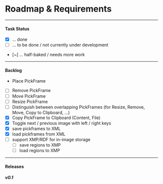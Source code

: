 # Roadmap & Requirements #

----------------------------------------------------

#### Task Status ####
- [x] ... done
- [ ] ... to be done / not currently under development
- [~] ... half-baked / needs more work

----------------------------------------------------

#### Backlog ####
- Place PickFrame
- [ ] Remove PickFrame
- [ ] Move PickFrame
- [ ] Resize PickFrame
- [ ] Distinguish between overlapping PickFrames (for Resize, Remove, Move, Copy to Clipboard, ...)
- [x] Copy PickFrame to Clipboard (Content, File)
- [x] Toggle next / previous image with left / right keys
- [x] save pickframes to XML
- [x] load pickframes from XML
- [ ] support XMP/RDF for in-image storage
	- [ ] save regions to XMP
	- [ ] load regions to XMP

----------------------------------------------------

#### Releases ####
##### v0.1 #####
